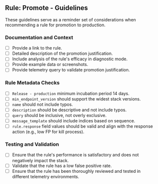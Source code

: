 ## Rule: Promote - Guidelines

These guidelines serve as a reminder set of considerations when recommending a rule for promotion to production.

### Documentation and Context

- [ ] Provide a link to the rule.
- [ ] Detailed description of the promotion justification.
- [ ] Include analysis of the rule's efficacy in diagnostic mode.
- [ ] Provide example data or screenshots.
- [ ] Provide telemetry query to validate promotion justification.

### Rule Metadata Checks

- [ ] `Release - production` minimum incubation period 14 days.
- [ ] `min_endpoint_version` should support the widest stack versions.
- [ ] `name` should not include typos.
- [ ] `description` should be descriptive and not include typos.
- [ ] `query` should be inclusive, not overly exclusive.
- [ ] `message_template` should include indices based on sequence.
- [ ] `rule.response` field values should be valid and align with the response action (e.g., low FP for kill process).

### Testing and Validation

- [ ] Ensure that the rule's performance is satisfactory and does not negatively impact the stack.
- [ ] Validate that the rule has a low false positive rate.
- [ ] Ensure that the rule has been thoroughly reviewed and tested in different telemetry environments.
